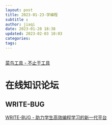 ```yaml
---
layout: post
title: 2023-01-23-学编程
subtitle :
author: jiaqi
date: 2023-01-28 18:38
updated: 2023-02-03 10:03
categories: 
tags:
---
```

```toc
```

[菜鸟工具 - 不止于工具](https://c.runoob.com/)

# 在线知识论坛
## WRITE-BUG

[WRITE-BUG - 助力学生高效编程学习的新一代平台](https://www.writebug.com/)